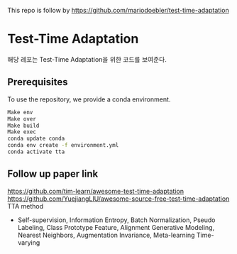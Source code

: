 This repo is follow by https://github.com/mariodoebler/test-time-adaptation

# Test-Time Adaptation 

해당 레포는 Test-Time Adaptation을 위한 코드를 보여준다.


    
## Prerequisites
To use the repository, we provide a conda environment.
```bash
Make env
Make over
Make build
Make exec
conda update conda
conda env create -f environment.yml
conda activate tta 
```


## Follow up paper link 
https://github.com/tim-learn/awesome-test-time-adaptation
https://github.com/YuejiangLIU/awesome-source-free-test-time-adaptation
TTA method 
* Self-supervision, Information Entropy, Batch Normalization, Pseudo Labeling, Class Prototype Feature, Alignment Generative Modeling, Nearest Neighbors, Augmentation Invariance, Meta-learning Time-varying

